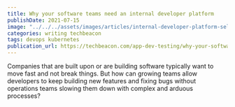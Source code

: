```yaml
---
title: Why your software teams need an internal developer platform
publishDate: 2021-07-15
image: "../../../assets/images/articles/internal-developer-platform-self-service-chris-ward.jpg"
categories: writing techbeacon
tags: devops kubernetes
publication_url: https://techbeacon.com/app-dev-testing/why-your-software-teams-need-internal-developer-platform
---
```


Companies that are built upon or are building software typically want to move fast and not break things. But how can growing teams allow developers to keep building new features and fixing bugs without operations teams slowing them down with complex and arduous processes?
